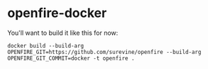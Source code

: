 openfire-docker
==========

You'll want to build it like this for now:

`docker build --build-arg OPENFIRE_GIT=https://github.com/surevine/openfire --build-arg OPENFIRE_GIT_COMMIT=docker -t openfire .`

